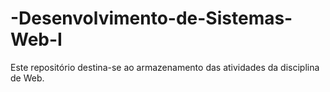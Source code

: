 # -Desenvolvimento-de-Sistemas-Web-I
Este repositório destina-se ao armazenamento das atividades da disciplina de Web.
